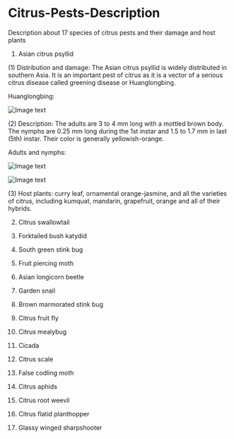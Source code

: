 # Citrus-Pests-Description
Description about 17 species of citrus pests and their damage and host plants

1. Asian citrus psyllid

(1) Distribution and damage:
The Asian citrus psyllid is widely distributed in southern Asia. It is an important pest of citrus as it is a vector of a serious citrus disease called greening disease or Huanglongbing.

Huanglongbing:

![Image text](http://raw.github.com/xingshulicc/Citrus-Pests-Description/master/images/huanglongbing.jpg)

(2) Description:
The adults are 3 to 4 mm long with a mottled brown body. The nymphs are 0.25 mm long during the 1st instar and 1.5 to 1.7 mm in last (5th) instar. Their color is generally yellowish-orange. 

Adults and nymphs:

![Image text](http://raw.github.com/xingshulicc/Citrus-Pests-Description/master/images/Asian_citrus_psyllid_Adult.jpeg)


![Image text](http://raw.github.com/xingshulicc/Citrus-Pests-Description/master/images/Asian_citrus_psyllid_nymph.jpeg)

(3) Host plants:
curry leaf, ornamental orange-jasmine, and all the varieties of citrus, including kumquat, mandarin, grapefruit, orange and all of their hybrids.

2. Citrus swallowtail

3. Forktailed bush katydid

4. South green stink bug

5. Fruit piercing moth

6. Asian longicorn beetle

7. Garden snail

8. Brown marmorated stink bug

9. Citrus fruit fly

10. Citrus mealybug

11. Cicada

12. Citrus scale

13. False codling moth

14. Citrus aphids

15. Citrus root weevil

16. Citrus flatid planthopper

17. Glassy winged sharpshooter

